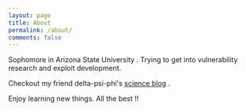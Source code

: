 ```yaml
---
layout: page
title: About
permalink: /about/
comments: false
---
```


Sophomore in Arizona State University . Trying to get into vulnerability research and exploit development. 

Checkout my friend delta-psi-phi's <a href="https://deltapsifi.github.io/blog">science blog</a> . 


Enjoy learning new things. All the best !!


<!-- 
<div class="fontawesome">
    <a href="https://discord.com/invite/aXVWmDxRmF"><i class="fa-brands fa-discord fa-3x fa-fw" ></i></a>
    <a href="mailto:zeus-hackolympus@outlook.com"><i class="fa-solid fa-envelope fa-3x fa-fw"></i></a>
    <a href="https://github.com/Zeus-HackOlympus"><i class="fa-brands fa-github fa-3x fa-fw"></i></a>
</div>
//-->

<!-- below code taken from https://www.ghosind.com/about --> 

<br>

<div class="about-links-bar"> 
  <a href="mailto:vishal_juneja@outlook.com" target="_blank" aria-hidden="true">
    <i class="svg-icon icon-outlook"></i>
  </a>
  <a href="https://github.com/Zeus-HackOlympus" target="_blank" aria-hidden="true">
    <i class="svg-icon icon-github"></i>
  </a>

  <a href="https://twitter.com/HackOlympus" target="_blank" aria-hidden="true">
    <i class="svg-icon icon-twitter"></i>
  </a>

</div>

<!--
<style> 
    .fontawesome {
        padding: 20px ; 
        text-align: center ; 
        margin: 5px ; 
    }
</style>
//-->

